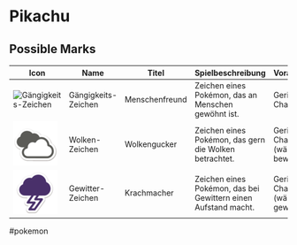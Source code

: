 # Pikachu



## Possible Marks

 Icon             | Name                     | Titel          | Spielbeschreibung                                   | Voraussetzung
-------------------------------------------|--------------------------|----------------|------------------------------------------------------------------------------|--------------------------------------------------------
![Gängigkeits-Zeichen](../pokemonimages/80px-Gängigkeits-Zeichen_SWSH.png) | Gängigkeits-Zeichen      | Menschenfreund | Zeichen eines Pokémon, das an Menschen gewöhnt ist. | Geringe Chance
![Wolken-Zeichen](../pokemonimages/80px-Wolken-Zeichen_SWSH.png) | Wolken-Zeichen           | Wolkengucker   | Zeichen eines Pokémon, das gern die Wolken betrachtet.                       | Geringe Chance<br />(während es bewölkt ist)
![Gewitter-Zeichen](../pokemonimages/80px-Gewitter-Zeichen_SWSH.png) | Gewitter-Zeichen         | Krachmacher    | Zeichen eines Pokémon, das bei Gewittern einen Aufstand macht.               | Geringe Chance<br />(während es gewittert)

#pokemon
